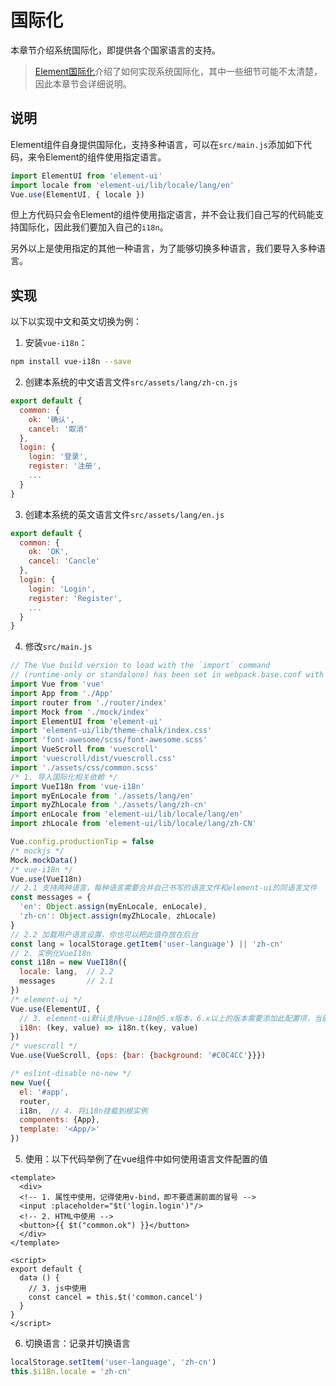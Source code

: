 # 国际化
本章节介绍系统国际化，即提供各个国家语言的支持。

> [Element国际化](http://element-cn.eleme.io/#/zh-CN/component/i18n)介绍了如何实现系统国际化，其中一些细节可能不太清楚，因此本章节会详细说明。

## 说明
Element组件自身提供国际化，支持多种语言，可以在`src/main.js`添加如下代码，来令Element的组件使用指定语言。
``` js
import ElementUI from 'element-ui'
import locale from 'element-ui/lib/locale/lang/en'
Vue.use(ElementUI, { locale })
```
但上方代码只会令Element的组件使用指定语言，并不会让我们自己写的代码能支持国际化，因此我们要加入自己的`i18n`。

另外以上是使用指定的其他一种语言，为了能够切换多种语言，我们要导入多种语言。


## 实现
以下以实现中文和英文切换为例：

1. 安装`vue-i18n`：
``` bash
npm install vue-i18n --save
```
2. 创建本系统的中文语言文件`src/assets/lang/zh-cn.js`
``` js
export default {
  common: {
    ok: '确认',
    cancel: '取消'
  },
  login: {
    login: '登录',
    register: '注册',
    ...
  }
}
```
3. 创建本系统的英文语言文件`src/assets/lang/en.js`
``` js
export default {
  common: {
    ok: 'OK',
    cancel: 'Cancle'
  },
  login: {
    login: 'Login',
    register: 'Register',
    ...
  }
}
```
4. 修改`src/main.js`
``` js {13-18,23-41,49}
// The Vue build version to load with the `import` command
// (runtime-only or standalone) has been set in webpack.base.conf with an alias.
import Vue from 'vue'
import App from './App'
import router from './router/index'
import Mock from './mock/index'
import ElementUI from 'element-ui'
import 'element-ui/lib/theme-chalk/index.css'
import 'font-awesome/scss/font-awesome.scss'
import VueScroll from 'vuescroll'
import 'vuescroll/dist/vuescroll.css'
import './assets/css/common.scss'
/* 1. 导入国际化相关依赖 */
import VueI18n from 'vue-i18n'
import myEnLocale from './assets/lang/en'
import myZhLocale from './assets/lang/zh-cn'
import enLocale from 'element-ui/lib/locale/lang/en'
import zhLocale from 'element-ui/lib/locale/lang/zh-CN'

Vue.config.productionTip = false
/* mockjs */
Mock.mockData()
/* vue-i18n */
Vue.use(VueI18n)
// 2.1 支持两种语言，每种语言需要合并自己书写的语言文件和element-ui的同语言文件
const messages = {
  'en': Object.assign(myEnLocale, enLocale),
  'zh-cn': Object.assign(myZhLocale, zhLocale)
}
// 2.2 加载用户语言设置，你也可以把此值存放在后台
const lang = localStorage.getItem('user-language') || 'zh-cn'
// 2. 实例化VueI18n
const i18n = new VueI18n({
  locale: lang,  // 2.2
  messages       // 2.1
})
/* element-ui */
Vue.use(ElementUI, {
  // 3. element-ui默认支持vue-i18n@5.x版本，6.x以上的版本需要添加此配置项，当前已8.x
  i18n: (key, value) => i18n.t(key, value)
})
/* vuescroll */
Vue.use(VueScroll, {ops: {bar: {background: '#C0C4CC'}}})

/* eslint-disable no-new */
new Vue({
  el: '#app',
  router,
  i18n,  // 4. 将i18n挂载到根实例
  components: {App},
  template: '<App/>'
})
```
5. 使用：以下代码举例了在vue组件中如何使用语言文件配置的值
``` vue {4,6,14}
<template>
  <div>
  <!-- 1. 属性中使用，记得使用v-bind，即不要遗漏前面的冒号 -->
  <input :placeholder="$t('login.login')"/>
  <!-- 2. HTML中使用 -->
  <button>{{ $t("common.ok") }}</button>
  </div>
</template>

<script>
export default {
  data () {
    // 3. js中使用
    const cancel = this.$t('common.cancel')
  }
}
</script>
```
6. 切换语言：记录并切换语言
``` js
localStorage.setItem('user-language', 'zh-cn')
this.$i18n.locale = 'zh-cn'
```

